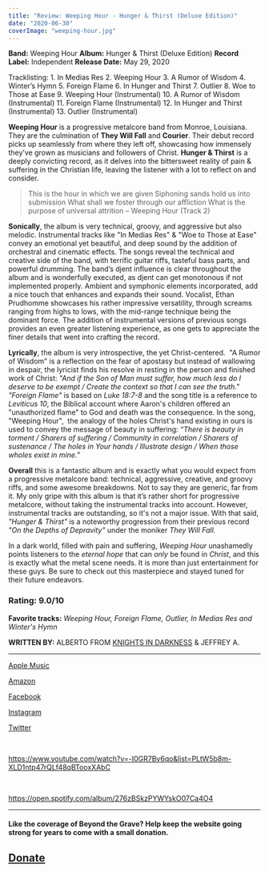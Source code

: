 ```yaml
---
title: "Review: Weeping Hour - Hunger & Thirst (Deluxe Edition)"
date: "2020-06-30"
coverImage: "weeping-hour.jpg"
---
```


**Band:** Weeping Hour **Album:** Hunger & Thirst (Deluxe Edition) **Record Label:** Independent **Release Date:** May 29, 2020

Tracklisting: 1. In Medias Res 2. Weeping Hour 3. A Rumor of Wisdom 4. Winter’s Hymn 5. Foreign Flame 6. In Hunger and Thirst 7. Outlier 8. Woe to Those at Ease 9. Weeping Hour (Instrumental) 10. A Rumor of Wisdom (Instrumental) 11. Foreign Flame (Instrumental) 12. In Hunger and Thirst (Instrumental) 13. Outlier (Instrumental)

**Weeping Hour** is a progressive metalcore band from Monroe, Louisiana. They are the culmination of **They Will Fall** and **Courier**. Their debut record picks up seamlessly from where they left off, showcasing how immensely they’ve grown as musicians and followers of Christ. **Hunger & Thirst** is a deeply convicting record, as it delves into the bittersweet reality of pain & suffering in the Christian life, leaving the listener with a lot to reflect on and consider.

> This is the hour in which we are given Siphoning sands hold us into submission What shall we foster through our affliction What is the purpose of universal attrition – Weeping Hour (Track 2)

**Sonically**, the album is very technical, groovy, and aggressive but also melodic. Instrumental tracks like "In Medias Res" & "Woe to Those at Ease" convey an emotional yet beautiful, and deep sound by the addition of orchestral and cinematic effects. The songs reveal the technical and creative side of the band, with terrific guitar riffs, tasteful bass parts, and powerful drumming. The band’s djent influence is clear throughout the album and is wonderfully executed, as djent can get monotonous if not implemented properly. Ambient and symphonic elements incorporated, add a nice touch that enhances and expands their sound. Vocalist, Ethan Prudhomme showcases his rather impressive versatility, through screams ranging from highs to lows, with the mid-range technique being the dominant force. The addition of instrumental versions of previous songs provides an even greater listening experience, as one gets to appreciate the finer details that went into crafting the record.

**Lyrically**, the album is very introspective, the yet Christ-centered.  "A Rumor of Wisdom" is a reflection on the fear of apostasy but instead of wallowing in despair, the lyricist finds his resolve in resting in the person and finished work of Christ: _"And if the Son of Man must suffer, how much less do I deserve to be exempt / Create the context so that I can see the truth."_ _"Foreign Flame"_ is based on _Luke 18:7-8_ and the song title is a reference to _Leviticus 10_, the Biblical account where Aaron's children offered an "unauthorized flame" to God and death was the consequence. In the song, "Weeping Hour",  the analogy of the holes Christ's hand existing in ours is used to convey the message of beauty in suffering: _“There is beauty in torment / Sharers of suffering / Community in correlation / Sharers of sustenance / The holes in Your hands / Illustrate design / When those wholes exist in mine.”_

**Overall** this is a fantastic album and is exactly what you would expect from a progressive metalcore band: technical, aggressive, creative, and groovy riffs, and some awesome breakdowns. Not to say they are generic, far from it. My only gripe with this album is that it’s rather short for progressive metalcore, without taking the instrumental tracks into account. However, instrumental tracks are outstanding, so it's not a major issue. With that said, _"Hunger & Thirst"_ is a noteworthy progression from their previous record _"On the Depths of Depravity"_ under the moniker _They Will Fall._

In a dark world, filled with pain and suffering, _Weeping Hour_ unashamedly points listeners to the _eternal hope_ that can _only_ be found in _Christ_, and this is exactly what the metal scene needs. It is more than just entertainment for these guys. Be sure to check out this masterpiece and stayed tuned for their future endeavors.

### **Rating:** **9.0/10**

**Favorite tracks:** _Weeping Hour, Foreign Flame, Outlier, In Medias Res and Winter's Hymn_

**WRITTEN BY:** ALBERTO FROM [KNIGHTS IN DARKNESS](https://www.instagram.com/knights_in_darkness/?hl=en) & JEFFREY A.

* * *

[Apple Music](https://music.apple.com/ca/album/hunger-thirst-deluxe-edition/1510713404)

[Amazon](https://www.amazon.com/Hunger-Thirst-Deluxe-Weeping-Hour/dp/B087P37QKF)

[Facebook](https://web.facebook.com/WeepingHour)

[Instagram](https://www.instagram.com/weepinghour/?hl=en)

[Twitter](https://twitter.com/HourWeeping)

 

https://www.youtube.com/watch?v=-I0GR7By6qo&list=PLtW5b8m-XLD1ntp47rQLf48qBTooxXAbC

 

https://open.spotify.com/album/276zBSkzPYWYskO07Ca4O4

* * *

#### Like the coverage of Beyond the Grave? Help keep the website going strong for years to come with a small donation.

## [Donate](https://donorbox.org/help-beyond-the-grave-keep-producing-content)
